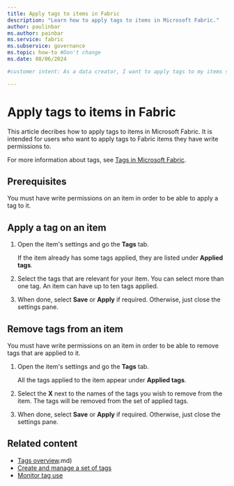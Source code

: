 ```yaml
---
title: Apply tags to items in Fabric
description: "Learn how to apply tags to items in Microsoft Fabric."
author: paulinbar
ms.author: painbar
ms.service: fabric
ms.subservice: governance
ms.topic: how-to #Don't change
ms.date: 08/06/2024

#customer intent: As a data creator, I want to apply tags to my items so as to facilitate data management and discovery.

---
```


# Apply tags to items in Fabric

This article decribes how to apply tags to items in Microsoft Fabric. It is intended for users who want to apply tags to Fabric items they have write permissions to.

For more information about tags, see [Tags in Microsoft Fabric](./tags-overview.md).

## Prerequisites

You must have write permissions on an item in order to be able to apply a tag to it.

## Apply a tag on an item

1. Open the item's settings and go the **Tags** tab.

    If the item already has some tags applied, they are listed under **Applied tags**.

1. Select the tags that are relevant for your item. You can select more than one tag. An item can have up to ten tags applied.

1. When done, select **Save** or **Apply** if required. Otherwise, just close the settings pane.

## Remove tags from an item

You must have write permissions on an item in order to be able to remove tags that are applied to it.

1. Open the item's settings and go the **Tags** tab.

    All the tags applied to the item appear under **Applied tags**.

1. Select the **X** next to the names of the tags you wish to remove from the item. The tags will be removed from the set of applied tags.

1. When done, select **Save** or **Apply** if required. Otherwise, just close the settings pane.

## Related content

* [Tags overview](tags-overview.md).md)
* [Create and manage a set of tags](tags-define.md)
* [Monitor tag use](tags-monitor.md)

<!-- Optional: Next step or Related content - H2

Consider adding one of these H2 sections (not both):

A "Next step" section that uses 1 link in a blue box 
to point to a next, consecutive article in a sequence.

-or- 

A "Related content" section that lists links to 
1 to 3 articles the user might find helpful.

-->

<!--

Remove all comments except the customer intent
before you sign off or merge to the main branch.

-->